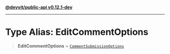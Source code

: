 [**@devvit/public-api v0.12.1-dev**](../../README.md)

---

# Type Alias: EditCommentOptions

> **EditCommentOptions** = [`CommentSubmissionOptions`](CommentSubmissionOptions.md)
